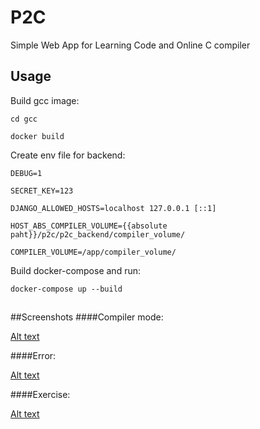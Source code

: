 # P2C
Simple Web App for Learning Code and Online C compiler

## Usage
Build gcc image:

`cd gcc`

`docker build`

Create env file for backend:

`DEBUG=1`

`SECRET_KEY=123`

`DJANGO_ALLOWED_HOSTS=localhost 127.0.0.1 [::1]`

`HOST_ABS_COMPILER_VOLUME={{absolute paht}}/p2c/p2c_backend/compiler_volume/`

`COMPILER_VOLUME=/app/compiler_volume/`

Build docker-compose and run:

`docker-compose up --build`

## 
##Screenshots
####Compiler mode:

[Alt text](/readme/compiler_screen.png)

####Error:

[Alt text](/readme/compiler_error_screen.png)

####Exercise:

[Alt text](/readme/compiler_exercise.png)
